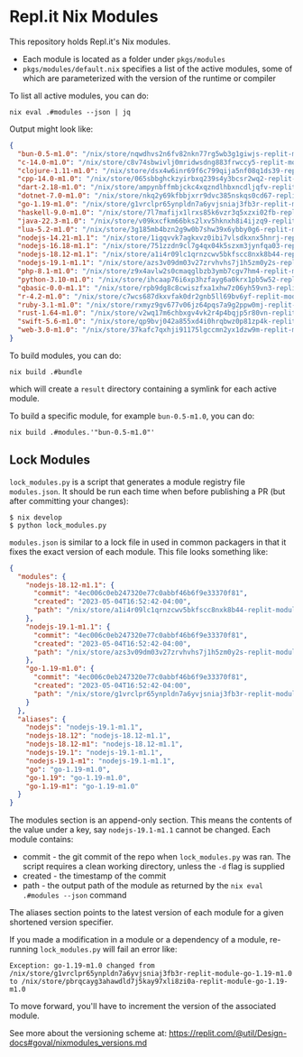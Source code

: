 # Repl.it Nix Modules

This repository holds Repl.it's Nix modules.

* Each module is located as a folder under `pkgs/modules`
* `pkgs/modules/default.nix` specifies a list of the active modules, some of which are parameterized with the version of the runtime or compiler

To list all active modules, you can do:

```
nix eval .#modules --json | jq
```
Output might look like:
```json
{
  "bun-0.5-m1.0": "/nix/store/nqwdhvs2n6fv82nkn77rg5wb3g1giwjs-replit-module-bun-0.5-m1.0",
  "c-14.0-m1.0": "/nix/store/c8v74sbwivlj0mridwsdng883frwccy5-replit-module-c-14.0-m1.0",
  "clojure-1.11-m1.0": "/nix/store/dsx4w6inr69f6c799qija5nf08q1ds39-replit-module-clojure-1.11-m1.0",
  "cpp-14.0-m1.0": "/nix/store/065sbbghckzyirbxq239s4y3bcsr2wq2-replit-module-cpp-14.0-m1.0",
  "dart-2.18-m1.0": "/nix/store/ampynbffmbjckc4xqzndlhbxncdljqfv-replit-module-dart-2.18-m1.0",
  "dotnet-7.0-m1.0": "/nix/store/nkq2y69kfbbjxrr9dvc385nskqs0cd67-replit-module-dotnet-7.0-m1.0",
  "go-1.19-m1.0": "/nix/store/g1vrclpr65ynpldn7a6yvjsniaj3fb3r-replit-module-go-1.19-m1.0",
  "haskell-9.0-m1.0": "/nix/store/7l7mafijx1lrxs85k6vzr3q5xzxi02fb-replit-module-haskell-9.0-m1.0",
  "java-22.3-m1.0": "/nix/store/v09kxcfkm66bks2lxv5hknxh8i4ijzq9-replit-module-java-22.3-m1.0",
  "lua-5.2-m1.0": "/nix/store/3g185mb4bzn2g9w0b7shw39x6ybby0g6-replit-module-lua-5.2-m1.0",
  "nodejs-14.21-m1.1": "/nix/store/1igqvvk7agkxvz0ibi7vlsdkxnx5hnrj-replit-module-nodejs-14.21-m1.1",
  "nodejs-16.18-m1.1": "/nix/store/751zzdn9cl7g4qx04k5szxm3jynfqa03-replit-module-nodejs-16.18-m1.1",
  "nodejs-18.12-m1.1": "/nix/store/a1i4r09lc1qrnzcwv5bkfscc8nxk8b44-replit-module-nodejs-18.12-m1.1",
  "nodejs-19.1-m1.1": "/nix/store/azs3v09dm03v27zrvhvhs7j1h5zm0y2s-replit-module-nodejs-19.1-m1.1",
  "php-8.1-m1.0": "/nix/store/z9x4avlw2s0cmaqglbzb3ymb7cgv7hm4-replit-module-php-8.1-m1.0",
  "python-3.10-m1.0": "/nix/store/ihcaap76i6xp3hzfayg6a0krx1pb5w52-replit-module-python-3.10-m1.0",
  "qbasic-0.0-m1.1": "/nix/store/rpb9dg8c8cwiszfxa1xhw7z06yh59vn3-replit-module-qbasic-0.0-m1.1",
  "r-4.2-m1.0": "/nix/store/c7wcs687dkxvfak0dr2gnb5ll69bv6yf-replit-module-r-4.2-m1.0",
  "ruby-3.1-m1.0": "/nix/store/rxmyz9gv677v06jz64pqs7a9g2ppw0mj-replit-module-ruby-3.1-m1.0",
  "rust-1.64-m1.0": "/nix/store/v2wq17m6chbxgv4vk2r4p4bqjp5r80vn-replit-module-rust-1.64-m1.0",
  "swift-5.6-m1.0": "/nix/store/qp9bvj042a855xd4i0hrqbwz0p81zp4k-replit-module-swift-5.6-m1.0",
  "web-3.0-m1.0": "/nix/store/37kafc7qxhji91175lgccmn2yx1dzw9m-replit-module-web-3.0-m1.0"
}
```

To build modules, you can do:

```
nix build .#bundle
```

which will create a `result` directory containing a symlink for each active module.

To build a specific module, for example `bun-0.5-m1.0`, you can do:

```
nix build .#modules.'"bun-0.5-m1.0"'
```


## Lock Modules

`lock_modules.py` is a script that generates a module registry file `modules.json`.
It should be run each time when before publishing a PR (but after committing your changes):

```
$ nix develop
$ python lock_modules.py
```

`modules.json` is similar to a lock file in used in common packagers in that it fixes
the exact version of each module. This file looks something like:

```json
{
  "modules": {
    "nodejs-18.12-m1.1": {
      "commit": "4ec006c0eb247320e77c0abbf46b6f9e33370f81",
      "created": "2023-05-04T16:52:42-04:00",
      "path": "/nix/store/a1i4r09lc1qrnzcwv5bkfscc8nxk8b44-replit-module-nodejs-18.12-m1.1"
    },
    "nodejs-19.1-m1.1": {
      "commit": "4ec006c0eb247320e77c0abbf46b6f9e33370f81",
      "created": "2023-05-04T16:52:42-04:00",
      "path": "/nix/store/azs3v09dm03v27zrvhvhs7j1h5zm0y2s-replit-module-nodejs-19.1-m1.1"
    },
    "go-1.19-m1.0": {
      "commit": "4ec006c0eb247320e77c0abbf46b6f9e33370f81",
      "created": "2023-05-04T16:52:42-04:00",
      "path": "/nix/store/g1vrclpr65ynpldn7a6yvjsniaj3fb3r-replit-module-go-1.19-m1.0"
    }
  },
  "aliases": {
    "nodejs": "nodejs-19.1-m1.1",
    "nodejs-18.12": "nodejs-18.12-m1.1",
    "nodejs-18.12-m1": "nodejs-18.12-m1.1",
    "nodejs-19.1": "nodejs-19.1-m1.1",
    "nodejs-19.1-m1": "nodejs-19.1-m1.1",
    "go": "go-1.19-m1.0",
    "go-1.19": "go-1.19-m1.0",
    "go-1.19-m1": "go-1.19-m1.0"
  }
}
```

The modules section is an append-only section. This means the contents of the value under a key, say `nodejs-19.1-m1.1`
cannot be changed. Each module contains:

* commit - the git commit of the repo when `lock_modules.py` was ran. The script requires a clean working directory,
unless the `-d` flag is supplied
* created - the timestamp of the commit
* path - the output path of the module as returned by the `nix eval .#modules --json` command

The aliases section points to the latest version of each module for a given shortened version specifier.

If you made a modification in a module or a dependency of a module, re-running `lock_modules.py` will fail
an error like:
```
Exception: go-1.19-m1.0 changed from /nix/store/g1vrclpr65ynpldn7a6yvjsniaj3fb3r-replit-module-go-1.19-m1.0 to /nix/store/pbrqcayg3ahawdld7j5kay97xli8zi0a-replit-module-go-1.19-m1.0
```

To move forward, you'll have to increment the version of the associated module.

See more about the versioning scheme at: https://replit.com/@util/Design-docs#goval/nixmodules_versions.md